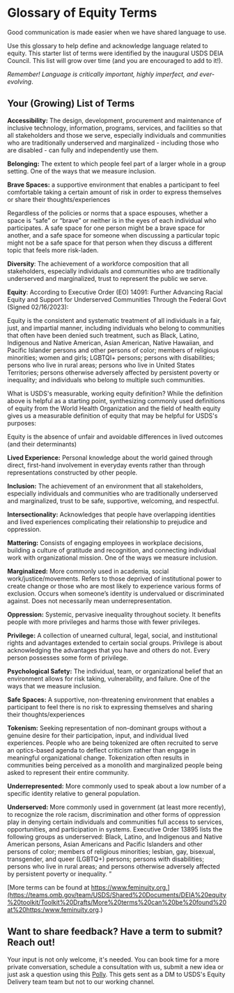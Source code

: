 # Glossary of Equity Terms

Good communication is made easier when we have shared language to use. 

Use this glossary to help define and acknowledge language related to equity. This starter list of terms were identified by the inaugural USDS DEIA Council. This list will grow over time (and you are encouraged to add to it!). 

*Remember! Language is critically important, highly imperfect, and
ever-evolving*. 

## Your (Growing) List of Terms

**Accessibility:** The design, development, procurement and maintenance
of inclusive technology, information, programs, services, and facilities
so that all stakeholders and those we serve, especially individuals and
communities who are traditionally underserved and marginalized -
including those who are disabled - can fully and independently use them.

**Belonging:** The extent to which people feel part of a larger whole in
a group setting. One of the ways that we measure inclusion.

**Brave Spaces:** a supportive environment that enables a participant to
feel comfortable taking a certain amount of risk in order to express
themselves or share their thoughts/experiences

Regardless of the policies or norms that a space espouses, whether a
space is “safe” or “brave” or neither is in the eyes of each individual
who participates. A safe space for one person might be a brave space for
another, and a safe space for someone when discussing a particular topic
might not be a safe space for that person when they discuss a different
topic that feels more risk-laden.

**Diversity**: The achievement of a workforce composition that all
stakeholders, especially individuals and communities who are
traditionally underserved and marginalized, trust to represent the
public we serve.

**Equity**: According to Executive Order (EO) 14091: Further Advancing Racial Equity and Support for Underserved Communities Through the Federal Govt (Signed 02/16/2023):

Equity is the consistent and systematic treatment of all individuals in a fair, just, and impartial manner, including individuals who belong to communities that often have been denied such treatment, such as Black, Latino, Indigenous and Native American, Asian American, Native Hawaiian, and Pacific Islander persons and other persons of color; members of religious minorities; women and girls; LGBTQI+ persons; persons with disabilities; persons who live in rural areas; persons who live in United States Territories; persons otherwise adversely affected by persistent poverty or inequality; and individuals who belong to multiple such communities.

What is USDS's measurable, working equity definition?
While the definition above is helpful as a starting point, synthesizing commonly used definitions of equity from the World Health Organization and the field of health equity gives us a measurable definition of equity that may be helpful for USDS's purposes:

Equity is the absence of unfair and avoidable differences in lived outcomes (and their determinants)

**Lived Experience:** Personal knowledge about the world gained through
direct, first-hand involvement in everyday events rather than through
representations constructed by other people.

**Inclusion:** The achievement of an environment that all stakeholders,
especially individuals and communities who are traditionally underserved
and marginalized, trust to be safe, supportive, welcoming, and
respectful.

**Intersectionality:** Acknowledges that people have overlapping
identities and lived experiences complicating their relationship to
prejudice and oppression.

**Mattering:** Consists of engaging employees in workplace decisions,
building a culture of gratitude and recognition, and connecting
individual work with organizational mission. One of the ways we measure
inclusion.

**Marginalized:** More commonly used in academia, social
work/justice/movements. Refers to those deprived of institutional power
to create change or those who are most likely to experience various
forms of exclusion. Occurs when someone’s identity is undervalued or
discriminated against. Does not necessarily mean underrepresentation.

**Oppression:** Systemic, pervasive inequality throughout society. It benefits people with more privileges and harms those with fewer privileges.

**Privilege:**  A collection of unearned cultural, legal, social, and institutional rights and advantages extended to certain social groups. Privilege is about acknowledging the advantages that you have and others do not. Every person possesses some form of privilege.

**Psychological Safety:** The individual, team, or organizational belief
that an environment allows for risk taking, vulnerability, and failure.
One of the ways that we measure inclusion.

**Safe Spaces:** A supportive, non-threatening environment that enables
a participant to feel there is no risk to expressing themselves and
sharing their thoughts/experiences

**Tokenism:** Seeking representation of non-dominant groups without a genuine desire for their participation, input, and individual lived experiences. People who are being tokenized are often recruited to serve an optics-based agenda to deflect criticism rather than engage in meaningful organizational change. Tokenization often results in communities being perceived as a monolith and marginalized people being asked to represent their entire community.

**Underrepresented:** More commonly used to speak about a low number of
a specific identity relative to general population.

**Underserved:** More commonly used in government (at least more
recently), to recognize the role racism, discrimination and other forms
of oppression play in denying certain individuals and communities full
access to services, opportunities, and participation in systems.
Executive Order 13895 lists the following groups as underserved: Black,
Latino, and Indigenous and Native American persons, Asian Americans and
Pacific Islanders and other persons of color; members of religious
minorities; lesbian, gay, bisexual, transgender, and queer (LGBTQ+)
persons; persons with disabilities; persons who live in rural areas; and
persons otherwise adversely affected by persistent poverty or
inequality. ”

[More terms can be found at
https://www.feminuity.org.](https://teams.omb.gov/team/USDS/Shared%20Documents/DEIA%20equity%20toolkit/Toolkit%20Drafts/More%20terms%20can%20be%20found%20at%20https:/www.feminuity.org.)

## Want to share feedback? Have a term to submit? Reach out!
Your input is not only welcome, it's needed. You can book time for a more private conversation, schedule a consultation with us, submit a new idea or just ask a question using this [Polly](https://web.polly.ai/xakn93). This gets sent as a DM to USDS's Equity Delivery team team but not to our working channel.
